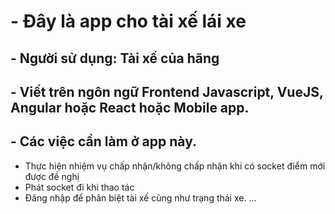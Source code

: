 # - Đây là app cho tài xế lái xe

## - Người sử dụng: Tài xế của hãng
## - Viết trên ngôn ngữ Frontend Javascript, VueJS, Angular hoặc React hoặc Mobile app.

## - Các việc cần làm ở app này.

- Thực hiện nhiệm vụ chấp nhận/không chấp nhận khi có socket điểm mới được đề nghị
- Phát socket đi khi thao tác
- Đăng nhập để phân biệt tài xế cũng như trạng thái xe.
...

